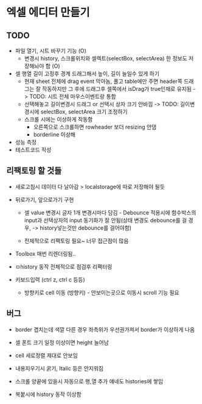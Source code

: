 # 엑셀 에디터 만들기

## TODO 
- 파일 열기, 시트 바꾸기 기능 (O)
  - 변경시 history, 스크롤위치와 셀렉트(selectBox, selectArea) 한 정보도 저장해놔야 함 (O)
- 셀 행열 길이 고정후 경계 드래그해서 높이, 길이 늘일수 있게 하기
  - 현재 sheet 전체에 drag event 막아놈, 풀고 table에만 주면 header쪽 드래그는 잘 작동하지만 그 후에 드래그후 셀쪽에서 isDrag가 true인채로 유지됨 -> TODO: 시트 전체 마우스이벤트랑 통합
  - 선택해놓고 길이변경시 드래그 or 선택시 상자 크기 안바낌 -> TODO: 길이변경시에 selectBox, selectArea 크기 조정하기
  - 스크롤 시에는 이상하게 작동함
    - 오른쪽으로 스크롤하면 rowheader 보더 resizing 안댐
    - borderline 이상해
- 성능 측정
- 테스트코드 작성

## 리팩토링 할 것들

- 새로고침시 데이터 다 날아감 > localstorage에 따로 저장해야 될듯
- 뒤로가기, 앞으로가기 구현

  - 셀 value 변경시 글자 1개 변경시마다 담김 - Debounce 적용시에 함수박스의 input과 선택상자의 input 동기화가 잘 안됨(상태 변경도 debounce를 걸 경우, -> history넣는것만 debounce를 걸어야함)

  - 전체적으로 리팩토링 필요~ 너무 접근점이 많음
- Toolbox 매번 리렌더링됨..
- ㅁhistory 동작 전체적으로 점검후 리팩터링
- 키보드입력 (ctrl z, ctrl c 등등) 
  - 방향키로 cell 이동 (방향키) - 안보이는곳으로 이동시 scroll 기능 필요

## 버그

- border 겹치는데 색깔 다른 경우 좌측위가 우선권가져서 border가 이상하게 나옴
- 셀 폰트 크기 일정 이상이면 height 늘어남

- cell 세로정렬 제대로 안보임

- 내용지우기시 굵기, Italic 등은 안지워짐

- 스크롤 양끝에 있을시 자동으로 행,열 추가 얘네도 histories에 쌓임

- 복붙시에 history 동작 이상함

